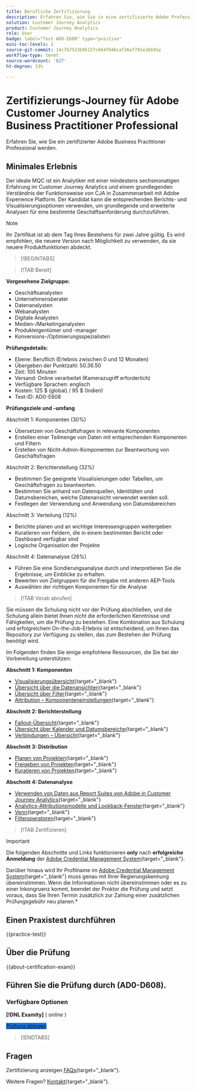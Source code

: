 ```yaml
---
title: Berufliche Zertifizierung
description: Erfahren Sie, wie Sie in eine zertifizierte Adobe Professional werden. [!DNL Customer Journey Analytics]
solution: Customer Journey Analytics
product: Customer Journey Analytics
role: User
badge: label="Test AD0-E608" type="positive"
mini-toc-levels: 1
source-git-commit: 14c7b7523b95127c664f046caf26af781e26691e
workflow-type: tm+mt
source-wordcount: '627'
ht-degree: 13%

---
```


# Zertifizierungs-Journey für Adobe Customer Journey Analytics Business Practitioner Professional

Erfahren Sie, wie Sie ein zertifizierter Adobe Business Practitioner Professional werden.

## Minimales Erlebnis

Der ideale MQC ist ein Analytiker mit einer mindestens sechsmonatigen Erfahrung im Customer Journey Analytics und einem grundlegenden Verständnis der Funktionsweise von CJA in Zusammenarbeit mit Adobe Experience Platform. Der Kandidat kann die entsprechenden Berichts- und Visualisierungsoptionen verwenden, um grundlegende und erweiterte Analysen für eine bestimmte Geschäftsanforderung durchzuführen.

>[!NOTE]
>
>Ihr Zertifikat ist ab dem Tag Ihres Bestehens für zwei Jahre gültig. Es wird empfohlen, die neuere Version nach Möglichkeit zu verwenden, da sie neuere Produktfunktionen abdeckt.

>[!BEGINTABS]

>[!TAB Bereit]

**Vorgesehene Zielgruppe:**

* Geschäftsanalysten
* Unternehmensberater
* Datenanalysten
* Webanalysten
* Digitale Analysten
* Medien-/Marketinganalysten
* Produkteigentümer und -manager
* Konversions-/Optimierungsspezialisten

**Prüfungsdetails:**

* Ebene: Beruflich (Erlebnis zwischen 0 und 12 Monaten)
* Übergeben der Punktzahl: 50.36.50
* Zeit: 100 Minuten
* Versand: Online verarbeitet (Kamerazugriff erforderlich)
* Verfügbare Sprachen: englisch
* Kosten: 125 $ (global) / 95 $ (Indien)
* Test-ID: AD0-E608

**Prüfungsziele und -umfang**

Abschnitt 1: Komponenten (30%)

* Übersetzen von Geschäftsfragen in relevante Komponenten
* Erstellen einer Teilmenge von Daten mit entsprechenden Komponenten und Filtern
* Erstellen von Nicht-Admin-Komponenten zur Beantwortung von Geschäftsfragen

Abschnitt 2: Berichterstellung (32%)

* Bestimmen Sie geeignete Visualisierungen oder Tabellen, um Geschäftsfragen zu beantworten.
* Bestimmen Sie anhand von Datenquellen, Identitäten und Datumsbereichen, welche Datenansicht verwendet werden soll.
* Festlegen der Verwendung und Anwendung von Datumsbereichen

Abschnitt 3: Verteilung (12%)

* Berichte planen und an wichtige Interessengruppen weitergeben
* Kuratieren von Feldern, die in einem bestimmten Bericht oder Dashboard verfügbar sind
* Logische Organisation der Projekte

Abschnitt 4: Datenanalyse (26%)

* Führen Sie eine Sondierungsanalyse durch und interpretieren Sie die Ergebnisse, um Einblicke zu erhalten.
* Bewerten von Zielgruppen für die Freigabe mit anderen AEP-Tools
* Auswählen der richtigen Komponenten für die Analyse

>[!TAB Vorab abrufen]

Sie müssen die Schulung nicht vor der Prüfung abschließen, und die Schulung allein bietet Ihnen nicht die erforderlichen Kenntnisse und Fähigkeiten, um die Prüfung zu bestehen. Eine Kombination aus Schulung und erfolgreichem On-the-Job-Erlebnis ist entscheidend, um Ihnen das Repository zur Verfügung zu stellen, das zum Bestehen der Prüfung benötigt wird.

Im Folgenden finden Sie einige empfohlene Ressourcen, die Sie bei der Vorbereitung unterstützen:

**Abschnitt 1: Komponenten**

* [Visualisierungsübersicht](https://experienceleague.adobe.com/docs/analytics-platform/using/cja-workspace/visualizations/freeform-analysis-visualizations.html){target="_blank"}
* [Übersicht über die Datenansichten](https://experienceleague.adobe.com/docs/analytics-platform/using/cja-dataviews/data-views.html?lang=de){target="_blank"}
* [Übersicht über Filter](https://experienceleague.adobe.com/docs/analytics-platform/using/cja-components/cja-filters/filters-overview.html?lang=de){target="_blank"}
* [ Attribution – Komponenteneinstellungen](https://experienceleague.adobe.com/docs/analytics-platform/using/cja-dataviews/component-settings/attribution.html){target="_blank"}

**Abschnitt 2: Berichterstellung**

* [Fallout-Übersicht](https://experienceleague.adobe.com/docs/analytics-platform/using/cja-workspace/visualizations/fallout/fallout-flow.html){target="_blank"}
* [Übersicht über Kalender und Datumsbereiche](https://experienceleague.adobe.com/docs/analytics-platform/using/cja-components/cja-date-ranges/calendar.html){target="_blank"}
* [Verbindungen – Übersicht](https://experienceleague.adobe.com/docs/analytics-platform/using/cja-connections/overview.html?lang=de){target="_blank"}

**Abschnitt 3: Distribution**

* [Planen von Projekten](https://experienceleague.adobe.com/docs/analytics-platform/using/cja-workspace/curate-share/t-schedule-report.html?lang=de){target="_blank"}
* [Freigeben von Projekten](https://experienceleague.adobe.com/docs/analytics-platform/using/cja-workspace/curate-share/share-projects.html?lang=de){target="_blank"}
* [Kuratieren von Projekten](https://experienceleague.adobe.com/docs/analytics-platform/using/cja-workspace/curate-share/curate.html){target="_blank"}

**Abschnitt 4: Datenanalyse**

* [Verwenden von Daten aus Report Suites von Adobe in Customer Journey Analytics](https://experienceleague.adobe.com/docs/analytics-platform/using/compare-aa-cja/cja-aa-comparison/aa-data-in-cja.html){target="_blank"}
* [Analytics-Attributionsmodelle und Lookback-Fenster](https://experienceleague.adobe.com/docs/analytics/analyze/analysis-workspace/attribution/models.html?lang=en%22%3ehttps://experienceleague.adobe.com/docs/analytics/analyze/analysis-workspace/attribution/models.html){target="_blank"}
* [Venn](https://experienceleague.adobe.com/docs/analytics/analyze/analysis-workspace/visualizations/venn.html?lang=de){target="_blank"}
* [Filteroperatoren](https://experienceleague.adobe.com/docs/analytics-platform/using/cja-components/cja-filters/operators.html){target="_blank"}

>[!TAB Zertifizieren]

>[!IMPORTANT]
>
>Die folgenden Abschnitte und Links funktionieren **only**  nach **erfolgreiche Anmeldung** der [Adobe Credential Management System](https://www.certmetrics.com/adobe){target="_blank"}.
>
>Darüber hinaus wird Ihr Profilname im [Adobe Credential Management System](https://www.certmetrics.com/adobe){target="_blank"} muss genau mit Ihrer Regierungskennung übereinstimmen. Wenn die Informationen nicht übereinstimmen oder es zu einer Inkongruenz kommt, beendet der Proktor die Prüfung und setzt voraus, dass Sie Ihren Termin zusätzlich zur Zahlung einer zusätzlichen Prüfungsgebühr neu planen.*


## Einen Praxistest durchführen

{{practice-test}}

## Über die Prüfung

{{about-certification-exam}}

## Führen Sie die Prüfung durch (AD0-D608).

### Verfügbare Optionen

**[!DNL Examity]** ( *online* )

<a href="https://www.certmetrics.com/adobe/candidate/examity_sso.aspx?eid=AD0-D608" target="_blank" class="spectrum-Button spectrum-Button--fill spectrum-Button--accent spectrum-Button--sizeM is-margin-bottom-big-big at-element-click-tracking" style="background-color:#1473E6">

<span class="spectrum-Button-label has-no-wrap">
   Prüfung ablegen
</span>
</a>

>[!ENDTABS]

## Fragen

Zertifizierung anzeigen [FAQs](https://experienceleague.adobe.com/docs/certification/certification/faq.html){target="_blank"}.

Weitere Fragen? [Kontakt](mailto:certif@adobe.com){target="_blank"}.

